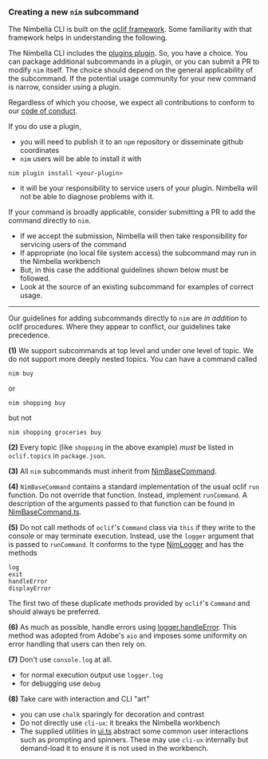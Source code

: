 ### Creating a new `nim` subcommand

The Nimbella CLI is built on the [oclif framework](https://oclif.io/docs/introduction.html).  Some familiarity with that framework helps in understanding the following.

The Nimbella CLI includes the [plugins plugin](https://github.com/oclif/plugin-plugins).  So, you have a choice.  You can package additional subcommands in a plugin, or you can submit a PR to modify `nim` itself.  The choice should depend on the general applicability of the subcommand.  If the potential usage community for your new command is narrow, consider using a plugin.

Regardless of which you choose, we expect all contributions to conform to our [code of conduct](CODE_OF_CONDUCT.md).

If you do use a plugin,

- you will need to publish it to an `npm` repository or disseminate github coordinates
- `nim` users will be able to install it with

```
nim plugin install <your-plugin>
```

- it will be your responsibility to service users of your plugin.  Nimbella will not be able to diagnose problems with it.

If your command is broadly applicable, consider submitting a PR to add the command directly to `nim`.  

- If we accept the submission, Nimbella will then take responsibility for servicing users of the command
- If appropriate (no local file system access) the subcommand may run in the Nimbella workbench
- But, in this case the additional guidelines shown below must be followed.
- Look at the source of an existing subcommand for examples of correct usage.

---

Our guidelines for adding subcommands directly to `nim` are _in addition_ to oclif procedures.  Where they appear to conflict, our guidelines take precedence.

**(1)** We support subcommands at top level and under one level of topic.  We do not support more deeply nested topics.  You can have a command called 

```
nim buy
```

or

```
nim shopping buy
```

but not 

```
nim shopping groceries buy
```

**(2)** Every topic (like `shopping` in the above example) _must_ be listed in `oclif.topics` in `package.json`.

**(3)** All `nim` subcommands must inherit from [NimBaseCommand](https://github.com/nimbella/nimbella-cli/blob/dd0396b30b47b419717055871f0955c77ad0d833/deployer/src/NimBaseCommand.ts).

**(4)** `NimBaseCommand` contains a standard implementation of the usual oclif `run` function.  Do not override that function.  Instead, implement `runCommand`.  A description of the arguments passed to that function can be found in [NimBaseCommand.ts](https://github.com/nimbella/nimbella-cli/blob/dd0396b30b47b419717055871f0955c77ad0d833/deployer/src/NimBaseCommand.ts#L112).

**(5)** Do not call methods of `oclif`'s `Command` class via `this` if they write to the console or may terminate execution.  Instead, use the `logger` argument that is passed to `runCommand`.   It conforms to the type [NimLogger](https://github.com/nimbella/nimbella-cli/blob/dd0396b30b47b419717055871f0955c77ad0d833/deployer/src/NimBaseCommand.ts#L53) and has the methods

```
log
exit
handleError
displayError
```

The first two of these duplicate methods provided by `oclif`'s `Command` and should always be preferred.

**(6)** As much as possible, handle errors using [logger.handleError](https://github.com/nimbella/nimbella-cli/blob/dd0396b30b47b419717055871f0955c77ad0d833/deployer/src/NimBaseCommand.ts#L241).  This method was adopted from Adobe's `aio` and imposes some uniformity on error handling that users can then rely on.

**(7)** Don't use `console.log` at all.

- for normal execution output use `logger.log`
- for debugging use `debug`

**(8)** Take care with interaction and CLI "art"

- you can use `chalk` sparingly for decoration and contrast
- Do not directly use `cli-ux`: it breaks the Nimbella workbench
- The supplied utilities in [ui.ts](https://github.com/nimbella/nimbella-cli/blob/master/src/ui.ts) abstract some common user interactions such as prompting and spinners.  These may use `cli-ux` internally but demand-load it to ensure it is not used in the workbench.


